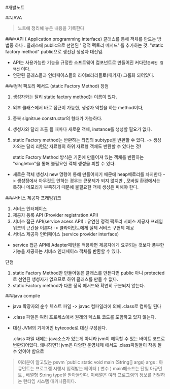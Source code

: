 #개발노트 

##JAVA

> 노트에 정리해 놓은 내용을 기록한다

###*API ( Application  programming  interface)
	클래스를 통해 객체를 만드는 방법중 하나 .
    클래스에 public으로 선언된 ' 정적 펙토리 메서드' 를 추가하는 것.
    "static factory method" public으로 생선된 생성자 대신임.

* API는 사용가능한 기능을 규정한 소프트웨어 컴포넌트로 만들어진 커다란`준비된 컬랙션` 이다.
* 연관된 클래스들과 인터페이스들의 라이브러리들로(패키지) 그룹화 되어있다.
    

###정적 팩토리 메서드 (static Factory Method)
장점
1. 생성자와는 달리 static factory method는 이름이 있다.
2. 외부 클래스에서 바로 접근이 가능한, 생성자 역할을 하는 method이다,
3. 중복 signitrue constructor의 형태가 가능하다.
4. 생성자와 달리 호출 될 때마다 새로운 객체, instance를 생성할 필요가 없다.
5. static Factory method는 반환하는 타입의 subtype을 반환할 수 있다.
   -> 생성자와는 달리 리턴값 자료형의 하위 자료형 객체도 반환할 수 있다는 것!

    static Factory Method 방식은 기존에 만들어져 있는 객체를 반환하는 "singleton"을 통해 불필요한 객체 생성을 피할 수 있다.


* 새로운 객체 생성시 new 명령어 통해 만들어지기 때문에 heap메로리를 차지한다
  -> 생성징에서 아무것도 안하는 경우는 큰문제가 되지 않지만 , 모바일 환경에서는 특히나 메모리가 부족하기 때문에 불필요한 객체 생성은 피해야 한다.

###서비스 제공자 프레임워크

1. 서비스 인터페이스
2. 제공자 등록 API (Provider registration API)
3. 서비스 접근 API(service acess API) : 유연한 정적 팩토리 서비스 제공자 프레임 워크의 근간을 이룬다
	-> 클라이언트에게 실제 서비스 구현체 제공
4. 서비스 제공자 인터페이스 (service provider interface)

* service 접근 API에 Adapter패턴을 적용하면 제공자에게 요구되는 것보다 풍부한 기능을 제공하는 서비스 인터페이스 객체를 반환할 수 있다.

단점
1. static Factory Method만 만들어놓은 클래스를 만든다면 public 아니 protected로 선언된 생성자가 없으므로 하위 클래스를 만들 수 없다.
2. static Factory method가 다른 정적 메서드와 확연히 구분되지 않는다.


###java compile
* java 확장자의 순수 텍스트 파일 
  -> javac 컴파일러에 의해 .class로 컴파일 된다
* .class 파일은 여러 프로세스애서 원레의 텍스트 코드를 포함하고 있지 않는다.
* 대신 JVM의 기계어인 bytecode로 대신 구성된다.

	
    .class 파일 내에는 java소스가 있는게 아니라 jvm이 해독할 수 있는 바이트 코드로 변환되어있다.
    왜나하면?! jvm은 다양한 운영체제 에서도 .class파일들이 작동 될 수 있어야 함으로
    


> 여러분이 알고있는 psvm `public static void main (String[] args)
> args :  아큐먼트는 프로그램 시행시 입력받는 테이터 ( 변수 )
> main메소드는 단일 아규먼트 , 배열형 String type을 받아들인다.
> 이배열은 여러 프로그램의 정보를 전달하는 런타임 시스템 매커니즘이다.